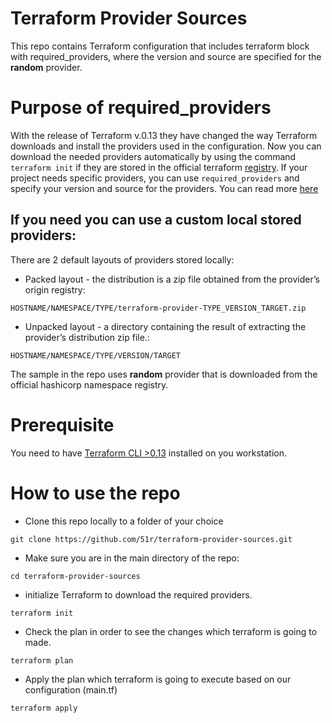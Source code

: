 # Terraform Provider Sources

This repo contains Terraform configuration that includes terraform block with required_providers, where the version and source are specified for the **random** provider.

# Purpose of required_providers

With the release of Terraform v.0.13 they have changed the way Terraform downloads and install the providers used in the configuration. Now you can download the needed providers automatically by using the command `terraform init` if they are stored in the official terraform [registry](https://registry.terraform.io/). If your project needs specific providers, you can use `required_providers` and specify your version and source for the providers. You can read more [here](https://www.terraform.io/language/providers/requirements#requiring-providers)

## If you need you can use a custom local stored providers:

There are 2 default layouts of providers stored locally:

- Packed layout - the distribution is a zip file obtained from the provider’s origin registry:
```
HOSTNAME/NAMESPACE/TYPE/terraform-provider-TYPE_VERSION_TARGET.zip
```

- Unpacked layout - a directory containing the result of extracting the provider’s distribution zip file.: 
```
HOSTNAME/NAMESPACE/TYPE/VERSION/TARGET 
```

The sample in the repo uses **random** provider that is downloaded from the official hashicorp namespace registry. 

# Prerequisite
You need to have [Terraform CLI >0.13](https://learn.hashicorp.com/tutorials/terraform/install-cli) installed on you workstation. 

# How to use the repo

* Clone this repo locally to a folder of your choice
```
git clone https://github.com/51r/terraform-provider-sources.git
```

* Make sure you are in the main directory of the repo:
```
cd terraform-provider-sources
```

* initialize Terraform to download the required providers.
```
terraform init
```

* Check the plan in order to see the changes which terraform is going to made.
```
terraform plan
```

* Apply the plan which terraform is going to execute based on our configuration (main.tf)
```
terraform apply
```


